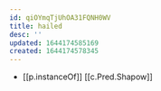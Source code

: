 ```yaml
---
id: qiOYmqTjUhOA31FQNH0WV
title: hailed
desc: ''
updated: 1644174585169
created: 1644174578345
---
```



- [[p.instanceOf]] [[c.Pred.Shapow]]

